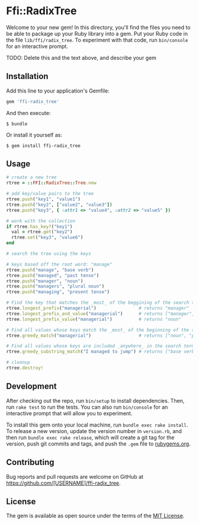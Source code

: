 # Ffi::RadixTree

Welcome to your new gem! In this directory, you'll find the files you need to be able to package up your Ruby library into a gem. Put your Ruby code in the file `lib/ffi/radix_tree`. To experiment with that code, run `bin/console` for an interactive prompt.

TODO: Delete this and the text above, and describe your gem

## Installation

Add this line to your application's Gemfile:

```ruby
gem 'ffi-radix_tree'
```

And then execute:

    $ bundle

Or install it yourself as:

    $ gem install ffi-radix_tree

## Usage

```ruby
# create a new tree
rtree = ::FFI::RadixTree::Tree.new

# add key/value pairs to the tree
rtree.push("key1", "value1")
rtree.push("key2", ["value2", "value3"])
rtree.push("key3", { :attr1 => "value4", :attr2 => "value5" })

# work with the collection
if rtree.has_key?("key1")
  val = rtree.get("key2")
  rtree.set("key3", "value6")
end

# search the tree using the keys

# keys based off the root word: "manage"
rtree.push("manage", "base verb")
rtree.push("managed", "past tense")
rtree.push("manager", "noun")
rtree.push("managers", "plural noun")
rtree.push("managing", "present tense")

# Find the key that matches the _most_ of the beggining of the search term
rtree.longest_prefix("managerial")                # returns "manager"
rtree.longest_prefix_and_value("managerial")      # returns ["manager", "noun"]
rtree.longest_prefix_value("managerial")          # returns "noun"

# Find all values whose keys match the _most_ of the beginning of the search term
rtree.greedy_match("managerial")                  # returns ["noun", "plural noun"]

# Find all values whose keys are included _anywhere_ in the search term
rtree.greedy_substring_match("I managed to jump") # returns ["base verb", "past tense"]

# cleanup
rtree.destroy!
```

## Development

After checking out the repo, run `bin/setup` to install dependencies. Then, run `rake test` to run the tests. You can also run `bin/console` for an interactive prompt that will allow you to experiment.

To install this gem onto your local machine, run `bundle exec rake install`. To release a new version, update the version number in `version.rb`, and then run `bundle exec rake release`, which will create a git tag for the version, push git commits and tags, and push the `.gem` file to [rubygems.org](https://rubygems.org).

## Contributing

Bug reports and pull requests are welcome on GitHub at https://github.com/[USERNAME]/ffi-radix_tree.

## License

The gem is available as open source under the terms of the [MIT License](http://opensource.org/licenses/MIT).
